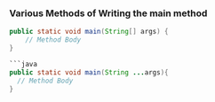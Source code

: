 ### Various Methods of Writing the main method

```java
public static void main(String[] args) {
    // Method Body
}

```java
public static void main(String ...args){
  // Method Body
}
```
